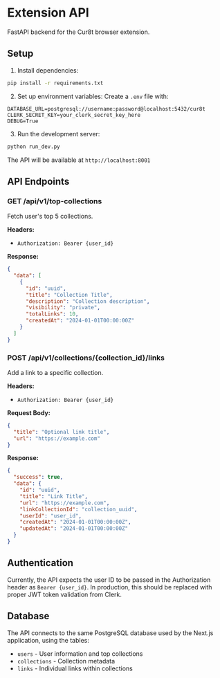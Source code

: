 # Extension API

FastAPI backend for the Cur8t browser extension.

## Setup

1. Install dependencies:

```bash
pip install -r requirements.txt
```

2. Set up environment variables:
   Create a `.env` file with:

```
DATABASE_URL=postgresql://username:password@localhost:5432/cur8t
CLERK_SECRET_KEY=your_clerk_secret_key_here
DEBUG=True
```

3. Run the development server:

```bash
python run_dev.py
```

The API will be available at `http://localhost:8001`

## API Endpoints

### GET /api/v1/top-collections

Fetch user's top 5 collections.

**Headers:**

- `Authorization: Bearer {user_id}`

**Response:**

```json
{
  "data": [
    {
      "id": "uuid",
      "title": "Collection Title",
      "description": "Collection description",
      "visibility": "private",
      "totalLinks": 10,
      "createdAt": "2024-01-01T00:00:00Z"
    }
  ]
}
```

### POST /api/v1/collections/{collection_id}/links

Add a link to a specific collection.

**Headers:**

- `Authorization: Bearer {user_id}`

**Request Body:**

```json
{
  "title": "Optional link title",
  "url": "https://example.com"
}
```

**Response:**

```json
{
  "success": true,
  "data": {
    "id": "uuid",
    "title": "Link Title",
    "url": "https://example.com",
    "linkCollectionId": "collection_uuid",
    "userId": "user_id",
    "createdAt": "2024-01-01T00:00:00Z",
    "updatedAt": "2024-01-01T00:00:00Z"
  }
}
```

## Authentication

Currently, the API expects the user ID to be passed in the Authorization header as `Bearer {user_id}`. In production, this should be replaced with proper JWT token validation from Clerk.

## Database

The API connects to the same PostgreSQL database used by the Next.js application, using the tables:

- `users` - User information and top collections
- `collections` - Collection metadata
- `links` - Individual links within collections
